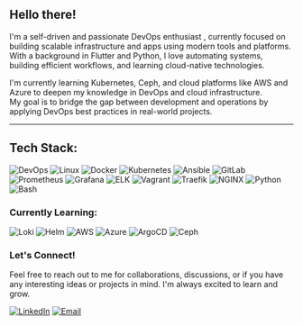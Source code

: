 ## Hello there!

I'm a self-driven and passionate DevOps enthusiast , currently focused on building scalable infrastructure and apps using modern tools and platforms. With a background in Flutter and Python, I love automating systems, building efficient workflows, and learning cloud-native technologies.

I'm currently learning Kubernetes, Ceph, and cloud platforms like AWS and Azure to deepen my knowledge in DevOps and cloud infrastructure.  
My goal is to bridge the gap between development and operations by applying DevOps best practices in real-world projects.


---

## Tech Stack:

![DevOps](https://img.shields.io/badge/DevOps-%23595959?logo=dev.to&logoColor=white)
![Linux](https://img.shields.io/badge/Linux-%23f03c2e?logo=linux&logoColor=white)
![Docker](https://img.shields.io/badge/Docker-%230db7ed?logo=docker&logoColor=white)
![Kubernetes](https://img.shields.io/badge/Kubernetes-%23326ce5?logo=kubernetes&logoColor=white)
![Ansible](https://img.shields.io/badge/Ansible-%23000000?logo=ansible&logoColor=white)
![GitLab](https://img.shields.io/badge/GitLab-%23fc6d26?logo=gitlab&logoColor=white)
![Prometheus](https://img.shields.io/badge/Prometheus-%23e6522c?logo=prometheus&logoColor=white)
![Grafana](https://img.shields.io/badge/-Grafana-informational?logo=grafana)
![ELK](https://img.shields.io/badge/ELK-Stack-yellow)
![Vagrant](https://img.shields.io/badge/Vagrant-%2300b6e3?logo=vagrant&logoColor=white)
![Traefik](https://img.shields.io/badge/Traefik-%2324a1c3?logo=traefik-proxy&logoColor=white)
![NGINX](https://img.shields.io/badge/NGINX-%23009639?logo=nginx&logoColor=white)
![Python](https://img.shields.io/badge/Python-%233776ab?logo=python&logoColor=white)
![Bash](https://img.shields.io/badge/Bash-%234eaa25?logo=gnubash&logoColor=white)


### Currently Learning:

![Loki](https://img.shields.io/badge/Loki-%23000000?logo=grafana&logoColor=white)
![Helm](https://img.shields.io/badge/-Helm-informational?logo=helm)
![AWS](https://img.shields.io/badge/-AWS-informational?logo=amazon-aws)
![Azure](https://img.shields.io/badge/-Azure-informational?logo=microsoft-azure)
![ArgoCD](https://img.shields.io/badge/ArgoCD-%23174d9c?logo=argo&logoColor=white)
![Ceph](https://img.shields.io/badge/Ceph-%23ef3a3a?logo=ceph&logoColor=white)


### Let's Connect!
Feel free to reach out to me for collaborations, discussions, or if you have any interesting ideas or projects in mind. I'm always excited to learn and grow.

[![LinkedIn](https://img.shields.io/badge/LinkedIn-0077B5?style=for-the-badge&logo=linkedin&logoColor=white)](https://www.linkedin.com/in/ramtin-boreili/)
[![Email](https://img.shields.io/badge/Email-D14836?style=for-the-badge&logo=gmail&logoColor=white)](mailto:ramtin.bor7hp@gmail.com)

